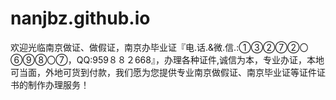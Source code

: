 # nanjbz.github.io
欢迎光临南京做证、做假证，南京办毕业证『电.话.&amp;微.信.:①③②⑦②〇⑥⑨⑧〇⑦，QQ:959８８２668』，办理各种证件,诚信为本，专业办证，本地可当面，外地可货到付款，我们愿为您提供专业南京做假证、南京毕业证等证件证书的制作办理服务！
